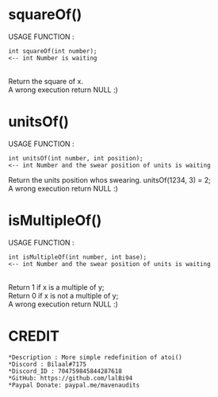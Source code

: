 # squareOf()
USAGE FUNCTION :<br/>
```
int squareOf(int number);                                                  <-- int Number is waiting 
``` 
<br/>
Return the square of x.<br/>
A wrong execution return NULL :)<br/>

# unitsOf()
USAGE FUNCTION :<br/>
```
int unitsOf(int number, int position);                                     <-- int Number and the swear position of units is waiting
```

Return the units position whos swearing. unitsOf(1234, 3) = 2;<br/>
A wrong execution return NULL :)<br/>

# isMultipleOf()
USAGE FUNCTION :<br/>
```
int isMultipleOf(int number, int base);                                    <-- int Number and the swear position of units is waiting
```
<br/>
Return 1 if x is a multiple of y;<br/>
Return 0 if x is not a multiple of y;<br/>
A wrong execution return NULL :)<br/>

# CREDIT
    *Description : More simple redefinition of atoi()
    *Discord : Bilaal#7175
    *Discord_ID : 704759845844287618
    *GitHub: https://github.com/lalBi94
    *Paypal Donate: paypal.me/mavenaudits
